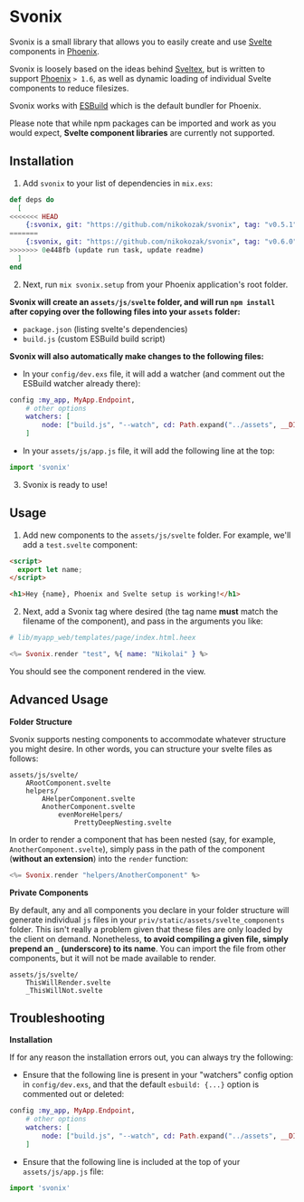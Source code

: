 # Svonix

Svonix is a small library that allows you to easily create and use [Svelte](https://svelte.dev/) components in [Phoenix](https://www.phoenixframework.org/).

Svonix is loosely based on the ideas behind [Sveltex](https://github.com/virkillz/sveltex), but is written to support [Phoenix](https://www.phoenixframework.org/) `> 1.6`, as well as dynamic loading of individual Svelte components to reduce filesizes.

Svonix works with [ESBuild](https://esbuild.github.io/) which is the default bundler for Phoenix.

Please note that while npm packages can be imported and work as you would expect, **Svelte component libraries** are currently not supported.

## Installation

1. Add `svonix` to your list of dependencies in `mix.exs`:

```elixir
def deps do
  [
<<<<<<< HEAD
    {:svonix, git: "https://github.com/nikokozak/svonix", tag: "v0.5.1"}
=======
    {:svonix, git: "https://github.com/nikokozak/svonix", tag: "v0.6.0"}
>>>>>>> 0e448fb (update run task, update readme)
  ]
end
```

2. Next, run `mix svonix.setup` from your Phoenix application's root folder. 

**Svonix will create an `assets/js/svelte` folder, and will run `npm install` after copying over the following files into your `assets` folder:**
- `package.json` (listing svelte's dependencies)
- `build.js` (custom ESBuild build script)

**Svonix will also automatically make changes to the following files:**
- In your `config/dev.exs` file, it will add a watcher (and comment out the ESBuild watcher already there):

```elixir
config :my_app, MyApp.Endpoint,
    # other options
    watchers: [
        node: ["build.js", "--watch", cd: Path.expand("../assets", __DIR__)],
    ]
```

- In your `assets/js/app.js` file, it will add the following line at the top:

```javascript
import 'svonix'
```

3. Svonix is ready to use! 

## Usage

1. Add new components to the `assets/js/svelte` folder. For example, we'll add a `test.svelte` component:
```html
<script>
  export let name;
</script>

<h1>Hey {name}, Phoenix and Svelte setup is working!</h1>
```

2. Next, add a Svonix tag where desired (the tag name **must** match the filename of the component), and pass in the arguments you like:
```elixir
# lib/myapp_web/templates/page/index.html.heex

<%= Svonix.render "test", %{ name: "Nikolai" } %>
```

You should see the component rendered in the view.

## Advanced Usage

**Folder Structure**

Svonix supports nesting components to accommodate whatever structure you might desire. In other words, you can structure your svelte files as follows:

```
assets/js/svelte/
    ARootComponent.svelte
    helpers/
        AHelperComponent.svelte
        AnotherComponent.svelte
            evenMoreHelpers/
                PrettyDeepNesting.svelte
```

In order to render a component that has been nested (say, for example, `AnotherComponent.svelte`), simply pass in the path of the component (**without an extension**) into the `render` function:

```Elixir
<%= Svonix.render "helpers/AnotherComponent" %>
```

**Private Components**

By default, any and all components you declare in your folder structure will generate individual `js` files in your `priv/static/assets/svelte_components` folder. This isn't really a problem given that these files are only loaded by the client on demand. Nonetheless, **to avoid compiling a given file, simply prepend an `_` (underscore) to its name**. You can import the file from other components, but it will not be made available to render.

```
assets/js/svelte/
    ThisWillRender.svelte
    _ThisWillNot.svelte
```

## Troubleshooting

**Installation**

If for any reason the installation errors out, you can always try the following:

- Ensure that the following line is present in your "watchers" config option in `config/dev.exs`, and that the default `esbuild: {...}` option is commented out or deleted:

```elixir
config :my_app, MyApp.Endpoint,
    # other options
    watchers: [
        node: ["build.js", "--watch", cd: Path.expand("../assets", __DIR__)],
    ]
```

- Ensure that the following line is included at the top of your `assets/js/app.js` file:

```javascript
import 'svonix'
```
